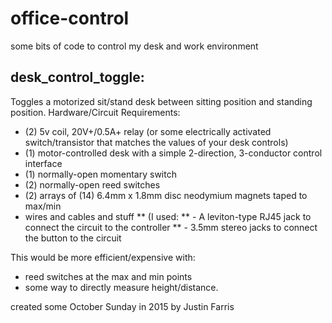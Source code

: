 # office-control
some bits of code to control my desk and work environment

## desk_control_toggle:
Toggles a motorized sit/stand desk between sitting position and standing position.
Hardware/Circuit Requirements:
 * (2) 5v coil, 20V+/0.5A+ relay (or some electrically activated switch/transistor that matches the values of your desk controls)
 * (1) motor-controlled desk with a simple 2-direction, 3-conductor control interface
 * (1) normally-open momentary switch
 * (2) normally-open reed switches
 * (2) arrays of (14) 6.4mm x 1.8mm disc neodymium magnets taped to max/min
 * wires and cables and stuff
 ** (I used:
 **  - A leviton-type RJ45 jack to connect the circuit to the controller
 **  - 3.5mm stereo jacks to connect the button to the circuit

This would be more efficient/expensive with:
 * reed switches at the max and min points
 * some way to directly measure height/distance.

 created some October Sunday in 2015
 by Justin Farris
